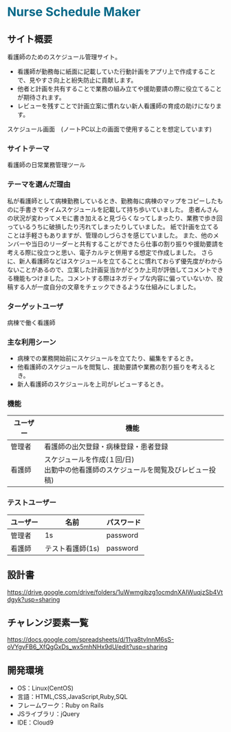 
#  <font color=#006888>Nurse Schedule Maker</font>

## サイト概要
看護師のためのスケジュール管理サイト。
- 看護師が勤務毎に紙面に記載していた行動計画をアプリ上で作成することで、見やすさ向上と紛失防止に貢献します。
- 他者と計画を共有することで業務の組み立てや援助要請の際に役立てることが期待されます。
- レビューを残すことで計画立案に慣れない新人看護師の育成の助けになります。<br>

スケジュール画面　(ノートPC以上の画面で使用することを想定しています)

### サイトテーマ
看護師の日常業務管理ツール

### テーマを選んだ理由
私が看護師として病棟勤務しているとき、勤務毎に病棟のマップをコピーしたものに手書きでタイムスケジュールを記載して持ち歩いていました。
患者んさんの状況が変わってメモに書き加えると見づらくなってしまったり、業務で歩き回っているうちに破損したり汚れてしまったりしていました。
紙で計画を立てることは手軽さもありますが、管理のしづらさを感じていました。
また、他のメンバーや当日のリーダーと共有することができたら仕事の割り振りや援助要請を考える際に役立つと思い、電子カルテと併用する想定で作成しました。
さらに、新人看護師などはスケジュールを立てることに慣れておらず優先度がわからないことがあるので、立案した計画妥当かがどうか上司が評価してコメントできる機能もつけました。コメントする際はネガティブな内容に偏っていないか、投稿する人が一度自分の文章をチェックできるような仕組みにしました。

### ターゲットユーザ
病棟で働く看護師

### 主な利用シーン
- 病棟での業務開始前にスケジュールを立てたり、編集をするとき。
-  他看護師のスケジュールを閲覧し、援助要請や業務の割り振りを考えるとき。
- 新人看護師のスケジュールを上司がレビューするとき。

### 機能
|ユーザー|機能
---|---
 |管理者|看護師の出欠登録・病棟登録・患者登録
|看護師|スケジュールを作成(１回/日)<br>出勤中の他看護師のスケジュールを閲覧及びレビュー投稿)

### テストユーザー
ユーザー|名前|パスワード
---|---|---
管理者|1s|password
看護師|テスト看護師(1s)|password

## 設計書
https://drive.google.com/drive/folders/1uWwmgjbzg1ocmdnXAIWuqjzSb4Vtdgyk?usp=sharing

## チャレンジ要素一覧
https://docs.google.com/spreadsheets/d/11va8tvlnnM6sS-oVYgvFB6_XfQgGxDs_wx5mhNHx9dU/edit?usp=sharing

## 開発環境
- OS：Linux(CentOS)
- 言語：HTML,CSS,JavaScript,Ruby,SQL
- フレームワーク：Ruby on Rails
- JSライブラリ：jQuery
- IDE：Cloud9
